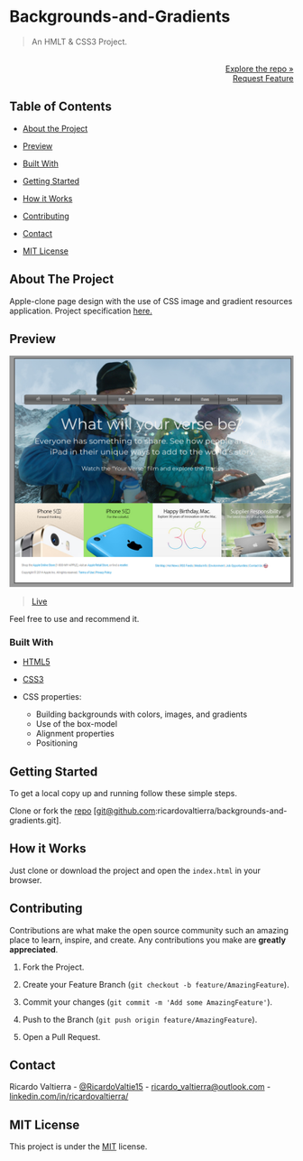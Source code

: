 # Backgrounds-and-Gradients

> An HMLT & CSS3 Project.

<p align="right">
  <br>
  <a href="https://github.com/ricardovaltierra/backgrounds-and-gradients">Explore the repo »</a>
  <br>
  <a href="https://github.com/ricardovaltierra/backgrounds-and-gradients/issues">Request Feature</a>
</p>

## Table of Contents

* [About the Project](#about-the-project)

* [Preview](#preview)

* [Built With](#built-with)

* [Getting Started](#getting-started)

* [How it Works](#how-it-works)

* [Contributing](#contributing)

* [Contact](#contact)

* [MIT License](#mit-license)

## About The Project

Apple-clone page design with the use of CSS image and gradient resources application. Project specification [here.](https://www.theodinproject.com/courses/html5-and-css3/lessons/building-with-backgrounds-and-gradients)

## Preview

<img src="assets/img/screenshot.png" alt="Page clone" width="580" />

> [Live](https://small-toy-app.herokuapp.com/)

Feel free to use and recommend it.

### Built With

* [HTML5](https://www.ruby-lang.org/en/news/2019/08/28/ruby-2-6-4-released/)

* [CSS3](https://rubygems.org/gems/rails/versions/5.1.6)

* CSS properties:
    * Building backgrounds with colors, images, and gradients
    * Use of the box-model
    * Alignment properties
    * Positioning

## Getting Started

To get a local copy up and running follow these simple steps.

Clone or fork the <a href="https://github.com/ricardovaltierra/backgrounds-and-gradients">repo</a> [git@github.com:ricardovaltierra/backgrounds-and-gradients.git].

## How it Works

Just clone or download the project and open the `index.html` in your browser.

## Contributing

Contributions are what make the open source community such an amazing place to learn, inspire, and create. Any contributions you make are **greatly appreciated**.

1. Fork the Project.

2. Create your Feature Branch (`git checkout -b feature/AmazingFeature`).

3. Commit your changes (`git commit -m 'Add some AmazingFeature'`).

4. Push to the Branch (`git push origin feature/AmazingFeature`).

5. Open a Pull Request.

## Contact

Ricardo Valtierra - [@RicardoValtie15](https://twitter.com/RicardoValtie15) - ricardo_valtierra@outlook.com  - [linkedin.com/in/ricardovaltierra/](https://www.linkedin.com/in/ricardovaltierra/)

## MIT License

This project is under the [MIT](LICENSE) license.
